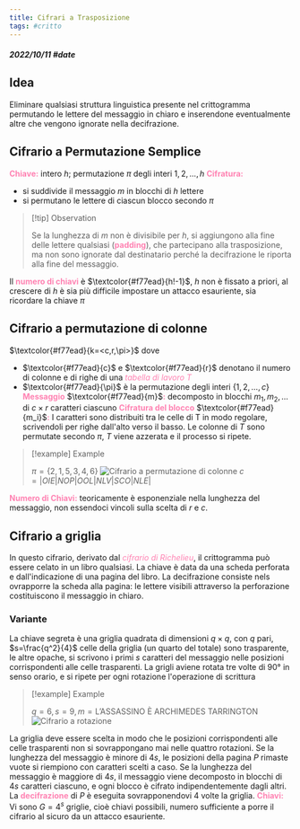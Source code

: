 ```yaml
---
title: Cifrari a Trasposizione
tags: #critto
---
```

##### 2022/10/11 #date
## Idea
Eliminare qualsiasi struttura linguistica presente nel crittogramma permutando le lettere del messaggio in chiaro e inserendone eventualmente altre che vengono ignorate nella decifrazione.
## Cifrario a Permutazione Semplice
<span style="color:#ff82b2"><b>Chiave:</b></span> intero $h$; permutazione $\pi$ degli interi ${1,2,...,h}$
<span style="color:#ff82b2"><b>Cifratura:</b></span>
* si suddivide il messaggio $m$ in blocchi di $h$ lettere
* si permutano le lettere di ciascun blocco secondo $\pi$
> [!tip] Observation 
> 
> Se la lunghezza di $m$ non è divisibile per $h$, si aggiungono alla fine delle lettere qualsiasi (<span style="color:#ff82b2"><b>padding</b></span>), che partecipano alla trasposizione, ma non sono ignorate dal destinatario perché la decifrazione le riporta alla fine del messaggio.

Il <span style="color:#ff82b2"><b>numero di chiavi</b></span> è $\textcolor{#f77ead}{h!-1}$, $h$ non è fissato a priori, al crescere di $h$ è sia più difficile impostare un attacco esauriente, sia ricordare la chiave $\pi$
## Cifrario a permutazione di colonne
$\textcolor{#f77ead}{k=<c,r,\pi>}$ dove
- $\textcolor{#f77ead}{c}$ e $\textcolor{#f77ead}{r}$ denotano il numero di colonne e di righe di una <span style="color:#ff82b2"><i>tabella di lavoro T</i></span>
- $\textcolor{#f77ead}{\pi}$ è la permutazione degli interi $\{1,2,...,c\}$
<span style="color:#ff82b2"><b>Messaggio</b></span> $\textcolor{#f77ead}{m}$<span style="color:#ff82b2"><b>:</b></span> decomposto in blocchi $m_1,m_2,...$ di $c\times r$ caratteri ciascuno
<span style="color:#ff82b2"><b>Cifratura del blocco</b></span> $\textcolor{#f77ead}{m_i}$<span style="color:#ff82b2"><b>:</b></span> I caratteri sono distribuiti tra le celle di T in modo regolare, scrivendoli per righe dall'alto verso il basso. Le colonne di $T$ sono permutate secondo $\pi$, $T$ viene azzerata e il processo si ripete.
> [!example] Example
> 
> $\pi=\{2,1,5,3,4,6\}$
> ![Cifrario a permutazione di colonne](Crittografia/assets/permutazioneColonne.jpg)
> $c=|OIE|NOP|OOL|NLV|SCO|NLE|$

<span style="color:#ff82b2"><b>Numero di Chiavi:</b></span> teoricamente è esponenziale nella lunghezza del messaggio, non essendoci vincoli sulla scelta di $r$ e $c$.
## Cifrario a griglia
In questo cifrario, derivato dal <span style="color:#ff82b2"><i>cifrario di Richelieu</i></span>, il crittogramma può essere celato in un libro qualsiasi. La chiave è data da una scheda perforata e dall'indicazione di una pagina del libro. La decifrazione consiste nels ovrapporre la scheda alla pagina: le lettere visibili attraverso la perforazione costituiscono il messaggio in chiaro.
### Variante
La chiave segreta è una griglia quadrata di dimensioni $q\times q$, con $q$ pari, $s=\frac{q^2}{4}$ celle della griglia (un quarto del totale) sono trasparente, le altre opache, si scrivono i primi $s$ caratteri del messaggio nelle posizioni corrispondenti alle celle trasparenti. La grigli aviene rotata tre volte di 90° in senso orario, e si ripete per ogni rotazione l'operazione di scrittura
> [!example] Example
> 
>$q=6, s=9, m=\text{L'ASSASSINO È ARCHIMEDES TARRINGTON}$
>![Cifrario a rotazione](Crittografia/assets/CifRotazione.jpg)

La griglia deve essere scelta in modo che le posizioni corrispondenti alle celle trasparenti non si sovrappongano mai nelle quattro rotazioni. Se la lunghezza del messaggio è minore di $4s$, le posizioni della pagina $P$ rimaste vuote si riempiono con caratteri scelti a caso. Se la lunghezza del messaggio è maggiore di $4s$, il messaggio viene decomposto in blocchi di $4s$ caratteri ciascuno, e ogni blocco è cifrato indipendentemente dagli altri. La <span style="color:#ff82b2"><b>decifrazione</b></span> di $P$ è eseguita sovrapponendovi 4 volte la griglia.
<span style="color:#ff82b2"><b>Chiavi:</b></span> Vi sono $G=4^s$ griglie, cioè chiavi possibili, numero sufficiente a porre il cifrario al sicuro da un attacco esauriente.